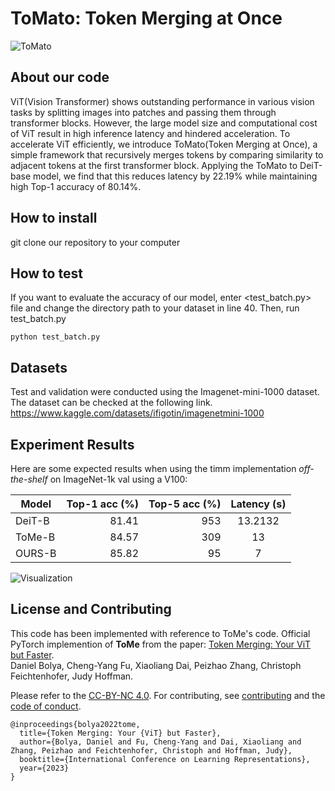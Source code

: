 # ToMato: Token Merging at Once
![ToMato](https://github.com/Transformer04/ToMato/assets/81407149/87c51941-4da8-4fdd-a2a1-143ed639addc)
## About our code
ViT(Vision Transformer) shows outstanding performance in various vision tasks by splitting images into patches and passing them through transformer blocks. However, the large model size and computational cost of ViT result in high inference latency and hindered acceleration. To accelerate ViT efficiently, we introduce ToMato(Token Merging at Once), a simple framework that recursively merges tokens by comparing similarity to adjacent tokens at the first transformer block. Applying the ToMato to DeiT-base model, we find that this reduces latency by 22.19% while maintaining high Top-1 accuracy of 80.14%.

## How to install
git clone our repository to your computer

## How to test
If you want to evaluate the accuracy of our model, enter <test_batch.py> file and change the directory path to your dataset in line 40.
Then, run test_batch.py

```
python test_batch.py
```

## Datasets
Test and validation were conducted using the Imagenet-mini-1000 dataset. The dataset can be checked at the following link.
https://www.kaggle.com/datasets/ifigotin/imagenetmini-1000


## Experiment Results
Here are some expected results when using the timm implementation *off-the-shelf* on ImageNet-1k val using a V100:

| Model        | Top-1 acc (%) | Top-5 acc (%) |  Latency (s)|
|--------------|--------------:|--------------:|:-----------:|
| DeiT-B       |        81.41  |           953 |     13.2132 |
| ToMe-B       |        84.57  |           309 |          13 |
| OURS-B       |        85.82  |            95 |           7 |

![Visualization](https://github.com/Transformer04/ToMato/assets/81407149/d593a9ce-b0da-4af5-bbe2-c5231e905617)

## License and Contributing

This code has been implemented with reference to ToMe's code.
Official PyTorch implemention of **ToMe** from the paper: [Token Merging: Your ViT but Faster](https://arxiv.org/abs/2210.09461).  
Daniel Bolya, Cheng-Yang Fu, Xiaoliang Dai, Peizhao Zhang, Christoph Feichtenhofer, Judy Hoffman.

Please refer to the [CC-BY-NC 4.0](LICENSE). For contributing, see [contributing](CONTRIBUTING.md) and the [code of conduct](CODE_OF_CONDUCT.md).

```
@inproceedings{bolya2022tome,
  title={Token Merging: Your {ViT} but Faster},
  author={Bolya, Daniel and Fu, Cheng-Yang and Dai, Xiaoliang and Zhang, Peizhao and Feichtenhofer, Christoph and Hoffman, Judy},
  booktitle={International Conference on Learning Representations},
  year={2023}
}
```
